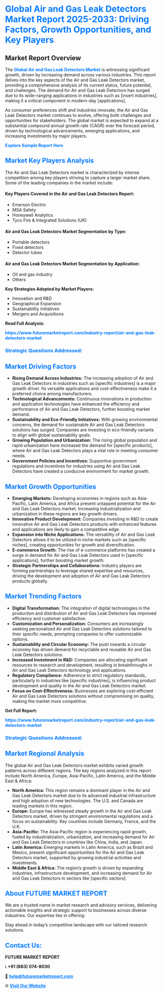 <h1 style="color: #007BFF;">Global Air and Gas Leak Detectors Market Report 2025-2033: Driving Factors, Growth Opportunities, and Key Players</h1>

<section id="overview">
<h2>Market Report Overview</h2>
<p>The <a href="https://www.futuremarketreport.com/industry-report/air-and-gas-leak-detectors-market" style="color: #007BFF; text-decoration: none;"><strong>Global Air and Gas Leak Detectors Market</strong></a> is witnessing significant growth, driven by increasing demand across various industries. This report delves into the key aspects of the Air and Gas Leak Detectors market, providing a comprehensive analysis of its current status, future potential, and challenges. The demand for Air and Gas Leak Detectors has surged due to its wide-ranging applications in industries such as [insert industries], making it a critical component in modern-day [applications].</p>
<p>As consumer preferences shift and industries innovate, the Air and Gas Leak Detectors market continues to evolve, offering both challenges and opportunities for stakeholders. The global market is expected to expand at a substantial compound annual growth rate (CAGR) over the forecast period, driven by technological advancements, emerging applications, and increasing investments by major players.</p>
</section>

<section id="overview">
<p><a href="https://www.futuremarketreport.com/request-sample/reportId=47357" style="color: #007BFF; text-decoration: none;"><strong>Explore Sample Report Here</strong></a></p>
</section>

<section id="key-players">
<h2 style="color: #007BFF;">Market Key Players Analysis</h2>
<p>The Air and Gas Leak Detectors market is characterized by intense competition among key players striving to capture a larger market share. Some of the leading companies in the market include:</p>
<h4>Key Players Covered in the Air and Gas Leak Detectors Report:</h4>
<ul><li>Emerson Electric</li><li>MSA Safety</li><li>Honeywell Analytics</li><li>Tyco Fire &amp; Integrated Solutions (UK)</li></ul>
<h4>Air and Gas Leak Detectors Market Segmentation by Type:</h4>
<ul><li>Portable detectors</li><li>Fixed detectors</li><li>Detector tubes</li></ul>

<h4>Air and Gas Leak Detectors Market Segmentation by Application:</h4>
<ul><li>Oil and gas industry</li><li>Others</li></ul>
<p><strong>Key Strategies Adopted by Market Players:</strong></p>
<ul>
<li>Innovation and R&D</li>
<li>Geographical Expansion</li>
<li>Sustainability Initiatives</li>
<li>Mergers and Acquisitions</li>
</ul>
</section>

<section>
<p><strong>Read Full Analysis: </strong></p><a href="https://www.futuremarketreport.com/industry-report/air-and-gas-leak-detectors-market" style="color: #007BFF; text-decoration: none;"><strong>https://www.futuremarketreport.com/industry-report/air-and-gas-leak-detectors-market</strong></a>
<h3 style="color: #007BFF;">Strategic Questions Addressed:</h3>
</section>

<section id="driving-factors">
<h2 style="color: #007BFF;">Market Driving Factors</h2>
<ul>
<li><strong>Rising Demand Across Industries:</strong> The increasing adoption of Air and Gas Leak Detectors in industries such as [specific industries] is a major growth driver. Its versatile applications and cost-effectiveness make it a preferred choice among manufacturers.</li>
<li><strong>Technological Advancements:</strong> Continuous innovations in production and application technologies have enhanced the efficiency and performance of Air and Gas Leak Detectors, further boosting market demand.</li>
<li><strong>Sustainability and Eco-Friendly Initiatives:</strong> With growing environmental concerns, the demand for sustainable Air and Gas Leak Detectors solutions has surged. Companies are investing in eco-friendly variants to align with global sustainability goals.</li>
<li><strong>Growing Population and Urbanization:</strong> The rising global population and rapid urbanization have increased the demand for [specific products], where Air and Gas Leak Detectors plays a vital role in meeting consumer needs.</li>
<li><strong>Government Policies and Incentives:</strong> Supportive government regulations and incentives for industries using Air and Gas Leak Detectors have created a conducive environment for market growth.</li>
</ul>
</section>

<section id="growth-opportunities">
<h2 style="color: #007BFF;">Market Growth Opportunities</h2>
<ul>
<li><strong>Emerging Markets:</strong> Developing economies in regions such as Asia-Pacific, Latin America, and Africa present untapped potential for the Air and Gas Leak Detectors market. Increasing industrialization and urbanization in these regions are key growth drivers.</li>
<li><strong>Innovative Product Development:</strong> Companies investing in R&D to create innovative Air and Gas Leak Detectors products with enhanced features and applications are likely to gain a competitive edge.</li>
<li><strong>Expansion into Niche Applications:</strong> The versatility of Air and Gas Leak Detectors allows it to be utilized in niche markets such as [specific niches], creating opportunities for growth and diversification.</li>
<li><strong>E-commerce Growth:</strong> The rise of e-commerce platforms has created a surge in demand for Air and Gas Leak Detectors used in [specific applications], further boosting market growth.</li>
<li><strong>Strategic Partnerships and Collaborations:</strong> Industry players are forming partnerships to leverage shared expertise and resources, driving the development and adoption of Air and Gas Leak Detectors products globally.</li>
</ul>
</section>

<section id="trending-factors">
<h2 style="color: #007BFF;">Market Trending Factors</h2>
<ul>
<li><strong>Digital Transformation:</strong> The integration of digital technologies in the production and distribution of Air and Gas Leak Detectors has improved efficiency and customer satisfaction.</li>
<li><strong>Customization and Personalization:</strong> Consumers are increasingly seeking personalized Air and Gas Leak Detectors solutions tailored to their specific needs, prompting companies to offer customizable options.</li>
<li><strong>Sustainability and Circular Economy:</strong> The push towards a circular economy has driven demand for recyclable and reusable Air and Gas Leak Detectors solutions.</li>
<li><strong>Increased Investment in R&D:</strong> Companies are allocating significant resources to research and development, resulting in breakthroughs in Air and Gas Leak Detectors technology and applications.</li>
<li><strong>Regulatory Compliance:</strong> Adherence to strict regulatory standards, particularly in industries like [specific industries], is influencing product development and quality in the Air and Gas Leak Detectors market.</li>
<li><strong>Focus on Cost-Effectiveness:</strong> Businesses are exploring cost-efficient Air and Gas Leak Detectors solutions without compromising on quality, making the market more competitive.</li>
</ul>
</section>

<section>
<p><strong>Get Full Report: </strong></p><a href="https://www.futuremarketreport.com/industry-report/air-and-gas-leak-detectors-market" style="color: #007BFF; text-decoration: none;"><strong>https://www.futuremarketreport.com/industry-report/air-and-gas-leak-detectors-market</strong></a>
<h3 style="color: #007BFF;">Strategic Questions Addressed:</h3>
</section>


<section id="regional-analysis">
<h2 style="color: #007BFF;">Market Regional Analysis</h2>
<p>The global Air and Gas Leak Detectors market exhibits varied growth patterns across different regions. The key regions analyzed in this report include North America, Europe, Asia-Pacific, Latin America, and the Middle East & Africa:</p>
<ul>
<li><strong>North America:</strong> This region remains a dominant player in the Air and Gas Leak Detectors market due to its advanced industrial infrastructure and high adoption of new technologies. The U.S. and Canada are leading markets in this region.</li>
<li><strong>Europe:</strong> Europe has witnessed steady growth in the Air and Gas Leak Detectors market, driven by stringent environmental regulations and a focus on sustainability. Key countries include Germany, France, and the U.K.</li>
<li><strong>Asia-Pacific:</strong> The Asia-Pacific region is experiencing rapid growth, fueled by industrialization, urbanization, and increasing demand for Air and Gas Leak Detectors in countries like China, India, and Japan.</li>
<li><strong>Latin America:</strong> Emerging markets in Latin America, such as Brazil and Mexico, present significant opportunities for the Air and Gas Leak Detectors market, supported by growing industrial activities and investments.</li>
<li><strong>Middle East & Africa:</strong> The region’s growth is driven by expanding industries, infrastructure development, and increasing demand for Air and Gas Leak Detectors in sectors like [specific sectors].</li>
</ul>
</section>

<footer>
<h2 style="color: #007BFF;">About FUTURE MARKET REPORT</h2>
<p>We are a trusted name in market research and advisory services, delivering actionable insights and strategic support to businesses across diverse industries. Our expertise lies in offering:</p>

<p>Stay ahead in today’s competitive landscape with our tailored research solutions.</p>

<h2 style="color: #007BFF;">Contact Us:</h2>
<p><strong>FUTURE MARKET REPORT</strong></p>
<p>📞 <strong>+91 (883) 074-8030</strong></p>
<p>📧 <strong><a href="mailto:help@futuremarketreport.com" style="color: #007BFF;">help@futuremarketreport.com</a></strong></p>
<p>🌐 <strong><a href="https://www.futuremarketreport.com/" style="color: #007BFF;">Visit Our Website</a></strong></p>
</footer>